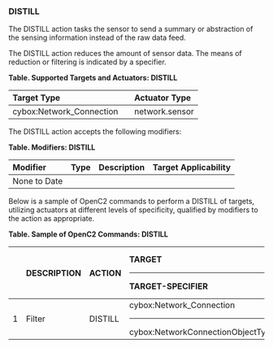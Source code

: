 ### DISTILL
The DISTILL action tasks the sensor to send a summary or abstraction of the sensing information instead of the raw data feed.

The DISTILL action reduces the amount of sensor data. The means of reduction or filtering is indicated by a specifier.

**Table. Supported Targets and Actuators: DISTILL**

| Target Type |  | Actuator Type | 
| :--- | :--- | :--- | 
| cybox:Network_Connection |  | network.sensor | 

The DISTILL action accepts the following modifiers:

**Table. Modifiers: DISTILL**

| Modifier | Type | Description | Target Applicability | 
| :--- | :--- | :--- | :--- | 
| None to Date |  |  |  | 

Below is a sample of OpenC2 commands to perform a DISTILL of targets, utilizing actuators at different levels of specificity, qualified by modifiers to the action as appropriate.

**Table. Sample of OpenC2 Commands: DISTILL**

|  | DESCRIPTION | ACTION | TARGET<hr>TARGET-SPECIFIER | ACTUATOR<hr>ACTUATOR-SPECIFIER | MODIFIER | 
| :--- | :--- | :--- | :--- | :--- | :--- | 
| 1 | Filter | DISTILL | cybox:Network_Connection<hr>cybox:NetworkConnectionObjectType | network.sensor<hr> |  | 

